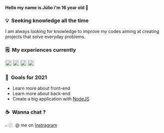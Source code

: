 #### Hello my name is Júlio i'm 16 year old 👋

### 💡&nbsp; Seeking knowledge all the time 
I am always looking for knowledge to improve my codes aiming at creating projects that solve everyday problems.

### 🗒&nbsp; My experiences currently 
<p align="left">
<img src="https://devicons.github.io/devicon/devicon.git/icons/html5/html5-original-wordmark.svg" alt="html5"  width="20" height="20"/>
<img src="https://devicons.github.io/devicon/devicon.git/icons/css3/css3-original-wordmark.svg" alt="css3"  width="20" height="20"/>
<img src="https://devicons.github.io/devicon/devicon.git/icons/javascript/javascript-original.svg" alt="javascript" width="20" height="20"/>
<img src="https://devicons.github.io/devicon/devicon.git/icons/nodejs/nodejs-original.svg" alt="nodejs" width="20" height="20"/></p><p align="center"> 
</p> 

### 🔭&nbsp; Goals for 2021 
- Learn more about front-end
- Learn more about back-end
- Create a big application with [NodeJS](https://nodejs.org/)


### ☕️&nbsp; Wanna chat ? 
👉🏼&nbsp; @ me on [Instragram](https://www.instagram.com/juulio.exe/)
